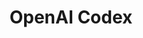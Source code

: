---
layout: aitool
title: OpenAI Codex 
siteurl: https://openai.com/blog/openai-codex/
image: assets/images/aitools/openai-codex.png
description: "OpenAI Codex is an artificial intelligence model developed by OpenAI. It parses natural language and
generates code in response. It is used to power GitHub Copilot, a programming autocompletion tool developed for select
IDEs, like Visual Studio Code and Neovim. OpenAI Codex is a general-purpose programming model, meaning that it can be
applied to essentially any programming task (though results may vary). It has been used for transpilation, explaining
code, and refactoring code. It is a natural language-to-code system based on GPT-3, which helps turn simple English
instructions into over a dozen popular coding languages"
tags: [Programming, AI Tools]
category: coding
pricing: Free 
featured: false 
paidcustomer: false
---